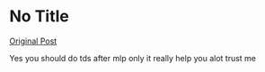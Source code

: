 # No Title

[Original Post](https://discourse.onlinedegree.iitm.ac.in/t/161071/4)

<p>Yes you should do tds after mlp only it really help you alot trust me</p>